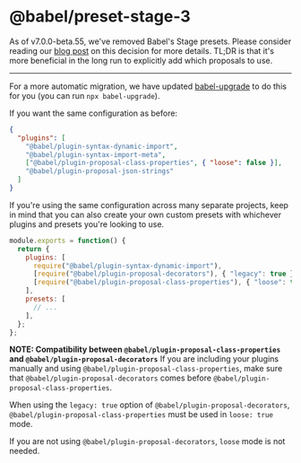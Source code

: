 # @babel/preset-stage-3

As of v7.0.0-beta.55, we've removed Babel's Stage presets. Please consider reading our [blog post](https://babeljs.io/blog/2018/07/27/removing-babels-stage-presets) on this decision for more details. TL;DR is that it's more beneficial in the long run to explicitly add which proposals to use.

---

For a more automatic migration, we have updated [babel-upgrade](https://github.com/babel/babel-upgrade) to do this for you (you can run `npx babel-upgrade`).

If you want the same configuration as before:

```json
{
  "plugins": [
    "@babel/plugin-syntax-dynamic-import",
    "@babel/plugin-syntax-import-meta",
    ["@babel/plugin-proposal-class-properties", { "loose": false }],
    "@babel/plugin-proposal-json-strings"
  ]
}
```

If you're using the same configuration across many separate projects,
keep in mind that you can also create your own custom presets with
whichever plugins and presets you're looking to use.

```js
module.exports = function() {
  return {
    plugins: [
      require("@babel/plugin-syntax-dynamic-import"),
      [require("@babel/plugin-proposal-decorators"), { "legacy": true }],
      [require("@babel/plugin-proposal-class-properties"), { "loose": true }],
    ],
    presets: [
      // ...
    ],
  };
};
```

**NOTE: Compatibility between `@babel/plugin-proposal-class-properties` and `@babel/plugin-proposal-decorators`**
If you are including your plugins manually and using `@babel/plugin-proposal-class-properties`, make sure that `@babel/plugin-proposal-decorators` comes before `@babel/plugin-proposal-class-properties`.

When using the `legacy: true` option of `@babel/plugin-proposal-decorators`, `@babel/plugin-proposal-class-properties` must be used in `loose: true` mode.

If you are not using `@babel/plugin-proposal-decorators`, `loose` mode is not needed.